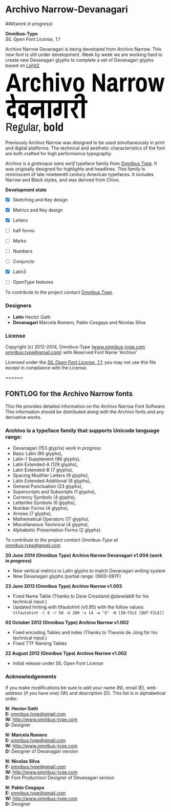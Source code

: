# Archivo Narrow-Devanagari  
###(*work in progress*)

**Omnibus-Type**  
*SIL Open Font License, 1.1*

Archivo Narrow Devanagari is being developed from Archivo Narrow. This new font is still under development. Week by week we are working hard to create new Devanagari glyphs to complete a set of Devanagari glyphs based on [Lohit2](https://github.com/pravins/lohit2/tree/master/devanagari)

![Sample of Archivo Narrow Devanagari.](ArchivoNarrow-Devanagari.gif "Archivo Narrow Devanagari")

Previously Archivo Narrow was designed to be used simultaneously in print and digital platforms. The technical and aesthetic characteristics of the font are both crafted for high performance typography.

Archivo is a *grotesque sans serif* typeface family from [Omnibus Type](http://omnibus-type.com/). It was originally designed for highlights and headlines. This family is reminiscent of late nineteenth century American typefaces. It includes Narrow and Black styles, and was derived from Chivo.

**Development state**
- [x] Sketching and Key design
- [x] Metrics and Key design
- [x] Letters
- [ ] half forms
- [ ] Marks
- [ ] Numbers
- [ ] Conjuncts
- [x] Latin3
- [ ] OpenType features


To contribute to the project contact [Omnibus Type](http://omnibus-type.com/).

### Designers

* **Latin** Hector Gatti
* **Devanagari** Marcela Romero, Pablo Cosgaya and Nicolas Silva

### License

Copyright (c) 2012-2014, Omnibus-Type (www.omnibus-type.com omnibus.type@gmail.com) with Reserved Font Name 'Archivo'

Licensed under the [*SIL Open Font License, 1.1*](http://scripts.sil.org/OFL); you may not use this file except in compliance with the License.

======
## FONTLOG for the Archivo Narrow fonts

This file provides detailed information on the Archivo Narrow Font Software.  
This information should be distributed along with the Archivo fonts and any derivative works.

### Archivo is a typeface family that supports Unicode language range: 

* Devanagari (153 glyphs) *work in progress*
* Basic Latin (95 glyphs),
* Latin-1 Supplement (96 glyphs),
* Latin Extended-A (128 glyphs),
* Latin Extended-B (7 glyphs),
* Spacing Modifier Letters (9 glyphs),
* Latin Extended Additional (8 glyphs),
* General Punctuation (23 glyphs),
* Superscripts and Subscripts (1 glyphs),
* Currency Symbols (4 glyphs),
* Letterlike Symbols (6 glyphs),
* Number Forms (4 glyphs),
* Arrows (7 glyphs),
* Mathematical Operators (17 glyphs),
* Miscellaneous Technical (4 glyphs),
* Alphabetic Presentation Forms (2 glyphs)

*To contribute to the project contact Omnibus-Type at omnibus.type@gmail.com*

**20 June 2014 (Omnibus Type) Archivo Narrow Devanagari v1.004 (*work in progress*)**
- New vertical metrics in Latin glyphs to match Devanagari writing system
- New Devanagari glyphs (partial range: 0900-097F)

**23 June 2013 (Omnibus Type) Archivo Narrow v1.003**
- Fixed Name Table (Thanks to Dave Crossland @davelab6 for his technical input.)
- Updated hinting with ttfautohint (v0.95) with the follow values: `ttfautohint -l 8 -r 50 -G 200 -x 14 -w "G" -W [IN-FILE [OUT-FILE]]`

**02 October 2012 (Omnibus Type) Archivo Narrow v1.002**
- Fixed encoding Tables and index (Thanks to Theunis de Jong for his technical input.)
- Fixed TTF Naming Tables

**22 August 2012 (Omnibus Type) Archivo Narrow v1.002**
- Initial release under SIL Open Font License

### Acknowledgements

If you make modifications be sure to add your name (N), email (E), web-address
(if you have one) (W) and description (D). This list is in alphabetical order.

**N:** **Hector Gatti**  
**E:** omnibus.type@gmail.com  
**W:** http://www.omnibus-type.com  
**D:** Designer

**N:** **Marcela Romero**  
**E:** omnibus.type@gmail.com  
**W:** http://www.omnibus-type.com  
**D:** Designer of Devanagari version

**N:** **Nicolas Silva**  
**E:** omnibus.type@gmail.com  
**W:** http://www.omnibus-type.com  
**D:** Font Production/ Designer of Devanagari version

**N:** **Pablo Cosgaya**  
**E:** omnibus.type@gmail.com  
**W:** http://www.omnibus-type.com  
**D:** Designer
